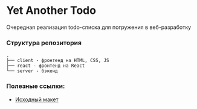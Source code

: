 # Yet Another Todo

Очередная реализация todo-списка для погружения в веб-разработку

### Структура репозитория

```text
.
├── client - фронтенд на HTML, CSS, JS
├── react - фронтенд на React
└── server - бэкенд
```

### Полезные ссылки:
* [Исходный макет](https://www.figma.com/file/SMBkxduzceJOQ9cJK9h0Os/Simple-ToDo%2FTask-List-(Community)?node-id=2%3A459&mode=dev)
